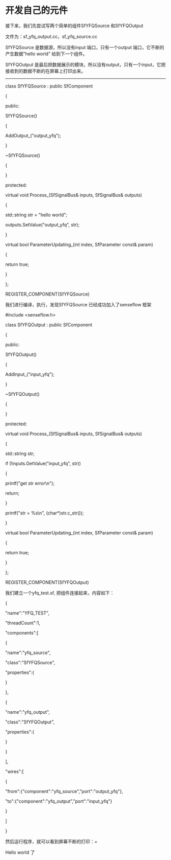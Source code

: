 # 开发自己的元件

接下来，我们先尝试写两个简单的组件SfYFQSource 和SfYFQOutput

文件为：sf\_yfq\_output.cc，sf\_yfq\_source.cc

SfYFQSource 是数据源，所以没有input 端口，只有一个output 端口，它不断的产生数据"hello world" 给到下一个组件。

SfYFQOutput 是最后把数据展示的模块，所以没有output，只有一个input，它把接收到的数据不断的在屏幕上打印出来。

---

class SfYFQSource : public SfComponent

{

public:

SfYFQSource\(\)

{

AddOutput\_\("output\_yfq"\);

}

~SfYFQSource\(\)

{

}

protected:

virtual void Process\_\(SfSignalBus& inputs, SfSignalBus& outputs\)

{

std::string str = "hello world";

outputs.SetValue\("output\_yfq", str\);

}

virtual bool ParameterUpdating\_\(int index, SfParameter const& param\)

{

return true;

}

};

REGISTER\_COMPONENT\(SfYFQSource\)

我们进行编译，执行，发现SfYFQSource 已经成功加入了senseflow 框架

\#include &lt;senseflow.h&gt;

class SfYFQOutput : public SfComponent

{

public:

SfYFQOutput\(\)

{

AddInput\_\("input\_yfq"\);

}

~SfYFQOutput\(\)

{

}

protected:

virtual void Process\_\(SfSignalBus& inputs, SfSignalBus& outputs\)

{

std::string str;

if \(!inputs.GetValue\("input\_yfq", str\)\)

{

printf\("get str error\n"\);

return;

}

printf\("str = %s\n", \(char\*\)str.c\_str\(\)\);

}

virtual bool ParameterUpdating\_\(int index, SfParameter const& param\)

{

return true;

}

};

REGISTER\_COMPONENT\(SfYFQOutput\)

我们建立一个yfq\_test.sf, 把组件连接起来，内容如下：

{

"name":"YFQ\_TEST",

"threadCount":1,

"components":\[

{

"name":"yfq\_source",

"class":"SfYFQSource",

"properties":{

}

},

{

"name":"yfq\_output",

"class":"SfYFQOutput",

"properties":{

}

}

\],

"wires":\[

{

"from":{"component":"yfq\_source","port":"output\_yfq"},

"to":{"component":"yfq\_output","port":"input\_yfq"}

}

\]

}

然后运行程序，就可以看到屏幕不断的打印：+

Hello world 了


